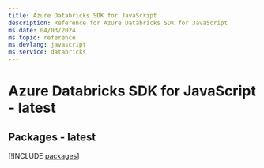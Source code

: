 ```yaml
---
title: Azure Databricks SDK for JavaScript
description: Reference for Azure Databricks SDK for JavaScript
ms.date: 04/03/2024
ms.topic: reference
ms.devlang: javascript
ms.service: databricks
---
```

# Azure Databricks SDK for JavaScript - latest
## Packages - latest
[!INCLUDE [packages](databricks-index.md)]